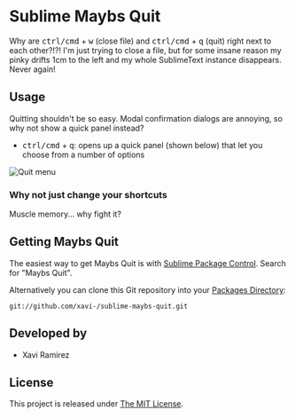 # Sublime Maybs Quit

Why are <kbd>ctrl/cmd</kbd> + <kbd>w</kbd> (close file) and <kbd>ctrl/cmd</kbd> + <kbd>q</kbd> (quit) right next to each other?!?! I'm just trying to close a file, but for some insane reason my pinky drifts 1cm to the left and my whole SublimeText instance disappears. Never again!

## Usage

Quitting shouldn't be so easy. Modal confirmation dialogs are annoying, so why not show a quick panel instead?

- <kbd>ctrl/cmd</kbd> + <kbd>q</kbd>: opens up a quick panel (shown below) that let you choose from a number of options

![Quit menu](http://xavi.co/static/maybs-quit-menu.png)

### Why not just change your shortcuts

Muscle memory... why fight it?

## Getting Maybs Quit

The easiest way to get Maybs Quit is with [Sublime Package Control](http://wbond.net/sublime_packages/package_control/installation). Search for "Maybs Quit".

Alternatively you can clone this Git repository into your [Packages Directory](http://sublimetext.info/docs/en/basic_concepts.html):

	git://github.com/xavi-/sublime-maybs-quit.git

## Developed by

* Xavi Ramirez

## License

This project is released under [The MIT License](http://www.opensource.org/licenses/mit-license.php).
